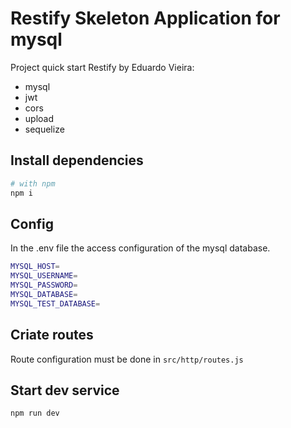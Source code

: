 # Restify Skeleton Application for mysql

Project quick start Restify by Eduardo Vieira:
- mysql
- jwt
- cors
- upload
- sequelize

## Install dependencies

```bash
# with npm
npm i
```
## Config

In the .env file the access configuration of the mysql database.

```bash
MYSQL_HOST=
MYSQL_USERNAME=
MYSQL_PASSWORD=
MYSQL_DATABASE=
MYSQL_TEST_DATABASE=
```

## Criate routes

Route configuration must be done in `src/http/routes.js`

## Start dev service
```bash
npm run dev
```